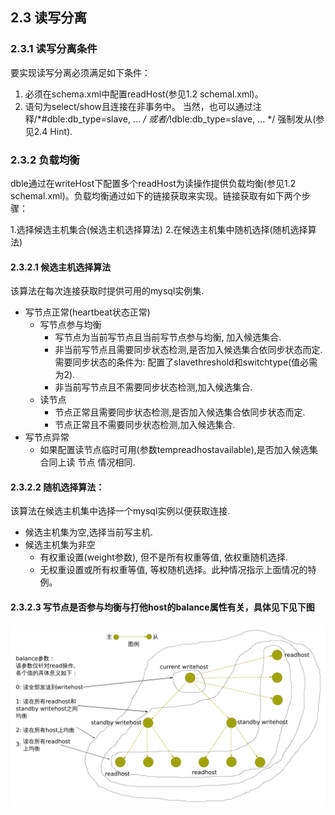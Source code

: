 ## 2.3 读写分离
### 2.3.1 读写分离条件
要实现读写分离必须满足如下条件：

1. 必须在schema.xml中配置readHost(参见1.2 schemal.xml)。
2. 语句为select/show且连接在非事务中。
   当然，也可以通过注释/*#dble:db_type=slave, ... */ 或者/*!dble:db_type=slave, ... */ 强制发从(参见2.4 Hint).

 
### 2.3.2 负载均衡

dble通过在writeHost下配置多个readHost为读操作提供负载均衡(参见1.2 schemal.xml)。负载均衡通过如下的链接获取来实现。链接获取有如下两个步骤：

1.选择候选主机集合(候选主机选择算法)
2.在候选主机集中随机选择(随机选择算法)
#### 2.3.2.1  候选主机选择算法
该算法在每次连接获取时提供可用的mysql实例集.

+ 写节点正常(heartbeat状态正常)
  - 写节点参与均衡
     + 写节点为当前写节点且当前写节点参与均衡, 加入候选集合.
     + 非当前写节点且需要同步状态检测,是否加入候选集合依同步状态而定. 需要同步状态的条件为: 配置了slavethreshold和switchtype(值必需为2).
     + 非当前写节点且不需要同步状态检测,加入候选集合.
  - 读节点
     + 节点正常且需要同步状态检测,是否加入候选集合依同步状态而定.
     + 节点正常且不需要同步状态检测,加入候选集合.
+ 写节点异常
  - 如果配置读节点临时可用(参数tempreadhostavailable),是否加入候选集合同上读 节点 情况相同.
#### 2.3.2.2  随机选择算法：
该算法在候选主机集中选择一个mysql实例以便获取连接.

+ 候选主机集为空,选择当前写主机.
+ 候选主机集为非空
  - 有权重设置(weight参数), 但不是所有权重等值, 依权重随机选择.
  - 无权重设置或所有权重等值, 等权随机选择。此种情况指示上面情况的特例。

#### 2.3.2.3 写节点是否参与均衡与打他host的balance属性有关，具体见下见下图

![balance](pic/2.3_balance.png)